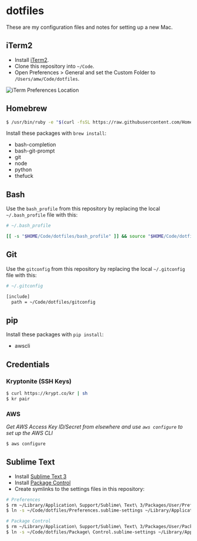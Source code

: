 # dotfiles

These are my configuration files and notes for setting up a new Mac.

## iTerm2

- Install [iTerm2](https://www.iterm2.com/).
- Clone this repository into `~/Code`.
- Open Preferences > General and set the Custom Folder to `/Users/amw/Code/dotfiles`.

![iTerm Preferences Location](https://user-images.githubusercontent.com/3157928/27269576-12ec5ca4-5486-11e7-839f-a6ef5ac4a978.png)

## Homebrew

```bash
$ /usr/bin/ruby -e "$(curl -fsSL https://raw.githubusercontent.com/Homebrew/install/master/install)"
```

Install these packages with `brew install`:

- bash-completion
- bash-git-prompt
- git
- node
- python
- thefuck

## Bash

Use the `bash_profile` from this repository by replacing the local `~/.bash_profile` file with this:

```bash
# ~/.bash_profile

[[ -s "$HOME/Code/dotfiles/bash_profile" ]] && source "$HOME/Code/dotfiles/bash_profile"
```

## Git

Use the `gitconfig` from this repository by replacing the local `~/.gitconfig` file with this:

```bash
# ~/.gitconfig

[include]
  path = ~/Code/dotfiles/gitconfig
```

## pip

Install these packages with `pip install`:

- awscli

## Credentials

### Kryptonite (SSH Keys)

```bash
$ curl https://krypt.co/kr | sh
$ kr pair
```

### AWS

_Get AWS Access Key ID/Secret from elsewhere and use `aws configure` to set up the AWS CLI_

```bash
$ aws configure
```

## Sublime Text

- Install [Sublime Text 3](https://www.sublimetext.com/)
- Install [Package Control](https://packagecontrol.io/installation)
- Create symlinks to the settings files in this repository:

```bash
# Preferences
$ rm ~/Library/Application\ Support/Sublime\ Text\ 3/Packages/User/Preferences.sublime-settings
$ ln -s ~/Code/dotfiles/Preferences.sublime-settings ~/Library/Application\ Support/Sublime\ Text\ 3/Packages/User/Preferences.sublime-settings

# Package Control
$ rm ~/Library/Application\ Support/Sublime\ Text\ 3/Packages/User/Package\ Control.sublime-settings
$ ln -s ~/Code/dotfiles/Package\ Control.sublime-settings ~/Library/Application\ Support/Sublime\ Text\ 3/Packages/User/Package\ Control.sublime-settings
```
